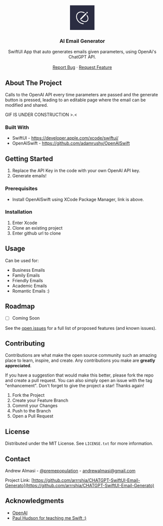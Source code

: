 <!-- PROJECT LOGO -->
<br />
<div align="center">
  <a href="https://github.com/arrrshia/Playlist-App">
    <img src="appstore1024.png" alt="Logo" width="80" height="80">
  </a>

<h3 align="center">AI Email Generator</h3>

  <p align="center">
    SwiftUI App that auto generates emails given parameters, using OpenAi's ChatGPT API.
    <br />
    <br />
    <a href="https://github.com/arrrshia/CHATGPT-SwiftUI-Email-Generator/issues">Report Bug</a>
    ·
    <a href="https://github.com/arrrshia/CHATGPT-SwiftUI-Email-Generator/issues">Request Feature</a>
  </p>
</div>


<!-- ABOUT THE PROJECT -->
## About The Project

Calls to the OpenAI API every time parameters are passed and the generate button is pressed, leading to an editable page where the email can be modified and shared.

GIF IS UNDER CONSTRUCTION >.<


### Built With

* SwiftUI - https://developer.apple.com/xcode/swiftui/
* OpenAISwift - https://github.com/adamrushy/OpenAISwift


<!-- GETTING STARTED -->
## Getting Started

1) Replace the API Key in the code with your own OpenAI API key.
2) Generate emails!

### Prerequisites

* Install OpenAISwift using XCode Package Manager, link is above.

### Installation

1) Enter Xcode
2) Clone an existing project
3) Enter github url to clone


<!-- USAGE EXAMPLES -->
## Usage

Can be used for:
* Business Emails
* Family Emails
* Friendly Emails
* Academic Emails
* Romantic Emails :)


<!-- ROADMAP -->
## Roadmap

- [ ] Coming Soon

See the [open issues](https://github.com/arrrshia/CHATGPT-SwiftUI-Email-Generator/issues) for a full list of proposed features (and known issues).


<!-- CONTRIBUTING -->
## Contributing

Contributions are what make the open source community such an amazing place to learn, inspire, and create. Any contributions you make are **greatly appreciated**.

If you have a suggestion that would make this better, please fork the repo and create a pull request. You can also simply open an issue with the tag "enhancement".
Don't forget to give the project a star! Thanks again!

1. Fork the Project
2. Create your Feature Branch 
3. Commit your Changes 
4. Push to the Branch
5. Open a Pull Request


<!-- LICENSE -->
## License

Distributed under the MIT License. See `LICENSE.txt` for more information.


<!-- CONTACT -->
## Contact

Andrew Almasi - [@premepopulation](https://twitter.com/premepopulation) - andrewalmasi@gmail.com

Project Link: [https://github.com/arrrshia/CHATGPT-SwiftUI-Email-Generato](https://github.com/arrrshia/CHATGPT-SwiftUI-Email-Generato)


<!-- ACKNOWLEDGMENTS -->
## Acknowledgments

* [OpenAI](https://github.com/adamrushy/OpenAISwift)
* [Paul Hudson for teaching me Swift :)](https://twitter.com/twostraws?ref_src=twsrc%5Egoogle%7Ctwcamp%5Eserp%7Ctwgr%5Eauthor)

